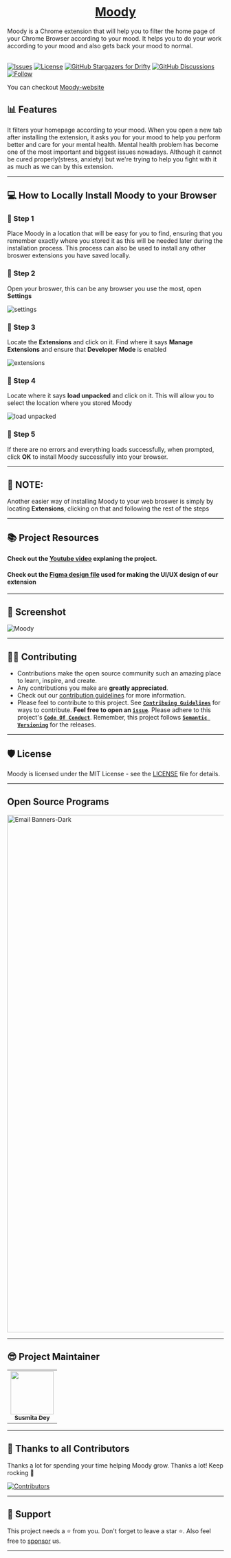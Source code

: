 <h1 align=center><a href="https://github.com/Susmita-Dey/Moody">Moody</a></h1>
Moody is a Chrome extension that will help you  to filter the home page of your Chrome Browser according to your mood. It helps you to do your work according to your mood and also gets back your mood to normal.
 
<br />
<br />

[![Issues](https://img.shields.io/github/issues/Susmita-Dey/Moody)](https://github.com/Susmita-Dey/Moody/issues)
[![License](https://img.shields.io/github/license/Susmita-Dey/Moody)](https://github.com/Susmita-Dey/Moody/blob/master/LICENSE)
[![GitHub Stargazers for Drifty](https://img.shields.io/github/stars/Susmita-Dey/Moody?label=Leave%20a%20star&style=social)](https://github.com/Susmita-Dey/Moody/stargazers)
[![GitHub Discussions](https://img.shields.io/github/discussions/Susmita-Dey/Moody)](https://github.com/Susmita-Dey/Moody/discussions)
[![Follow](https://img.shields.io/twitter/follow/its_SusmitaDey?style=social)](https://twitter.com/its_SusmitaDey)

You can checkout [Moody-website](https://susmita-dey.github.io/Moody/)

## 📊 Features 
It filters your homepage according to your mood. When you open a new tab after installing the extension, it asks you for your mood to help you perform better and care for your mental health. Mental health problem has become one of the most important and biggest issues nowadays. Although it cannot be cured properly(stress, anxiety) but we're trying to help you fight with it as much as we can by this extension.  

---

## 💻 How to Locally Install Moody to your Browser

### 📍 Step 1
Place Moody in a location that will be easy for you to find, ensuring that you remember exactly where you stored it as this will be needed later during the installation process. This process can also be used to install any other broswer extensions you have saved locally.

### 📍 Step 2
Open your broswer, this can be any browser you use the most, open **Settings**

![settings](https://user-images.githubusercontent.com/74776297/166063147-17eca9b6-c446-4c0c-856b-8c948826bc4d.png)

### 📍 Step 3
Locate the **Extensions** and click on it. Find where it says **Manage Extensions** and ensure that **Developer Mode** is enabled

![extensions](https://user-images.githubusercontent.com/74776297/166063436-b2c05d79-960f-43e8-ae99-3c246269ac62.png)

### 📍 Step 4
Locate where it says **load unpacked** and click on it. This will allow you to select the location where you stored Moody

![load unpacked](https://user-images.githubusercontent.com/74776297/166063822-ac830f3c-ad51-43e7-af45-b24bb6f2c96b.png)

### 📍 Step 5
If there are no errors and everything loads successfully, when prompted, click **OK** to install Moody successfully into your browser.

---

## 📌 NOTE:

Another easier way of installing Moody to your web broswer is simply by locating **Extensions**, clicking on that and following the rest of the steps

---

## 📚 Project Resources

#### Check out the [Youtube video](https://youtu.be/jSUDUitqoOI) explaning the project.

#### Check out the [Figma design file](https://www.figma.com/file/HthSH20cAg6WXbjLOW8af9/Moody---Chrome-Extension?node-id=0%3A1) used for making the UI/UX design of our extension

---

## 📸 Screenshot 
![Moody](https://user-images.githubusercontent.com/79099734/191542470-a779e564-2d7d-403e-ab5c-8acbd24b5558.png)

---

## 👨‍💻 Contributing 

- Contributions make the open source community such an amazing place to learn, inspire, and create.
- Any contributions you make are **greatly appreciated**.
- Check out our [contribution guidelines](/CONTRIBUTING.md) for more information.
- Please feel to contribute to this project. See [**`Contribuing Guidelines`**](https://github.com/Susmita-Dey/Moody/blob/main/CONTRIBUTING.md) for ways to contribute. **Feel free to open an [`issue`](https://github.com/Susmita-Dey/Moody/issues/new/choose)**. Please adhere to this project's [**`Code Of Conduct`**](https://github.com/Susmita-Dey/Moody/blob/main/CODE_OF_CONDUCT.md). Remember, this project follows [**`Semantic Versioning`**](https://semver.org/) for the releases.

---

## 🛡️ License 

Moody is licensed under the MIT License - see the [LICENSE](LICENSE) file for details.

---

## Open Source Programs
 <a href="https://hacktoberfest.com/">
 <img width="1200" alt="Email Banners-Dark" src="https://user-images.githubusercontent.com/79099734/189589410-ca17afb8-5855-4316-918a-054f27594809.png">
 </a>

---

## 😎 Project Maintainer

<table>
  <tr>
<td align="center"><a href="https://github.com/Susmita-Dey"><img src="https://avatars.githubusercontent.com/u/79099734?v=4" width="100px;" alt=""/><br /><sub><b>Susmita Dey</b></sub></a></td>
  </tr>
</table>

---

## 💪 Thanks to all Contributors 

Thanks a lot for spending your time helping Moody grow. Thanks a lot! Keep rocking 🍻

[![Contributors](https://contrib.rocks/image?repo=Susmita-Dey/Moody)](https://github.com/Susmita-Dey/Moody/graphs/contributors)

---

## 🙏 Support  

This project needs a ⭐️ from you. Don't forget to leave a star ⭐. Also feel free to [sponsor](https://github.com/sponsors/Susmita-Dey) us.


---
